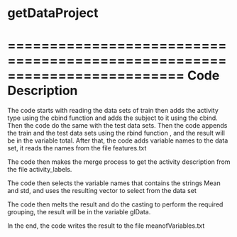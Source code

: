 getDataProject
==============

=========================================================================
                  				Code Description
=========================================================================
The code starts with reading the data sets of train then adds the 
activity type using the cbind function and adds the subject to it 
using the cbind.
Then the code do the same with the test data sets.
Then the code appends the train and the test data sets using the
rbind function , and the result will be in the variable total.
After that, the code adds variable names to the data set, it reads
the names from the file features.txt

The code then makes the merge process to get the activity description
from the file activity_labels.
 
The code then selects the variable names that contains the strings Mean
and std, and uses the resulting vector to select from the data set

The code then melts the result and do the casting to perform the required
grouping, the result will be in the variable glData.

In the end, the code writes the result to the file meanofVariables.txt
